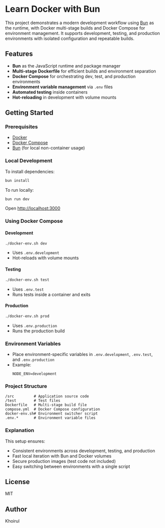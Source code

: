 # Learn Docker with Bun

This project demonstrates a modern development workflow using [Bun](https://bun.sh/) as the runtime, with Docker multi-stage builds and Docker Compose for environment management. It supports development, testing, and production environments with isolated configuration and repeatable builds.

## Features

- **Bun** as the JavaScript runtime and package manager
- **Multi-stage Dockerfile** for efficient builds and environment separation
- **Docker Compose** for orchestrating dev, test, and production environments
- **Environment variable management** via `.env` files
- **Automated testing** inside containers
- **Hot-reloading** in development with volume mounts

## Getting Started

### Prerequisites

- [Docker](https://www.docker.com/)
- [Docker Compose](https://docs.docker.com/compose/)
- [Bun](https://bun.sh/) (for local non-container usage)

### Local Development

To install dependencies:

```sh
bun install
```

To run locally:

```sh
bun run dev
```

Open [http://localhost:3000](http://localhost:3000)

### Using Docker Compose

#### Development

```sh
./docker-env.sh dev
```

- Uses `.env.development`
- Hot-reloads with volume mounts

#### Testing

```sh
./docker-env.sh test
```

- Uses `.env.test`
- Runs tests inside a container and exits

#### Production

```sh
./docker-env.sh prod
```

- Uses `.env.production`
- Runs the production build

### Environment Variables

- Place environment-specific variables in `.env.development`, `.env.test`, and `.env.production`
- Example:
  ```
  NODE_ENV=development
  ```

### Project Structure

```
/src         # Application source code
/test        # Test files
Dockerfile   # Multi-stage build file
compose.yml  # Docker Compose configuration
docker-env.sh# Environment switcher script
.env.*       # Environment variable files
```

### Explanation

This setup ensures:

- Consistent environments across development, testing, and production
- Fast local iteration with Bun and Docker volumes
- Secure production images (test code not included)
- Easy switching between environments with a single script

## License

MIT

## Author

Khoirul
